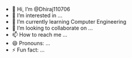 - 👋 Hi, I’m @Dhiraj110706
- 👀 I’m interested in ...
- 🌱 I’m currently learning Computer Engineering 
- 💞️ I’m looking to collaborate on ...
- 📫 How to reach me ...
- 😄 Pronouns: ...
- ⚡ Fun fact: ...

<!---
Dhiraj110706/Dhiraj110706 is a ✨ special ✨ repository because its `README.md` (this file) appears on your GitHub profile.
You can click the Preview link to take a look at your changes.
--->
